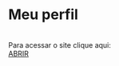 # Meu perfil
<br>
Para acessar o site clique aqui:<br>
<a href="https://megamiay.github.io">ABRIR</a>

